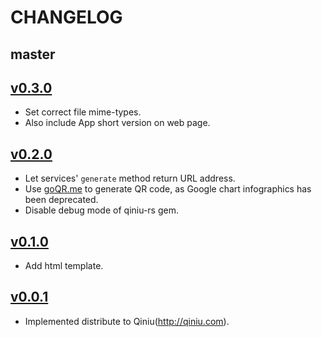 # CHANGELOG

## master

## [v0.3.0](https://github.com/linjunpop/blast_off/tree/v0.3.0)

* Set correct file mime-types.
* Also include App short version on web page.

## [v0.2.0](https://github.com/linjunpop/blast_off/tree/v0.2.0)

* Let services' `generate` method return URL address.
* Use [goQR.me](http://goqr.me) to generate QR code, as Google chart infographics has been deprecated.
* Disable debug mode of qiniu-rs gem.

## [v0.1.0](https://github.com/linjunpop/blast_off/tree/v0.1.0)

* Add html template.

## [v0.0.1](https://github.com/linjunpop/blast_off/tree/v0.0.1)

* Implemented distribute to Qiniu(http://qiniu.com).

